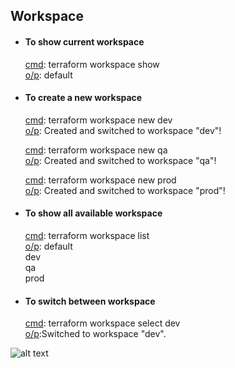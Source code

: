 ## Workspace

* #### To show current workspace<br/>
    <ins>cmd</ins>: terraform workspace show<br/>
    <ins>o/p</ins>: default<br/>

* #### To create a new workspace<br/>
    <ins>cmd</ins>: terraform workspace new dev<br/>
    <ins>o/p</ins>: Created and switched to workspace "dev"!<br/>

    <ins>cmd</ins>: terraform workspace new qa<br/>
    <ins>o/p</ins>: Created and switched to workspace "qa"!<br/>

   <ins>cmd</ins>: terraform workspace new prod<br/>
    <ins>o/p</ins>: Created and switched to workspace "prod"!<br/>

* #### To show all available workspace<br/>
    <ins>cmd</ins>: terraform workspace list<br/>
    <ins>o/p</ins>: default<br/>
         dev<br/>
         qa<br/>
         prod<br/>

* #### To switch between workspace<br/>
    <ins>cmd</ins>: terraform workspace select dev<br/>
    <ins>o/p</ins>:Switched to workspace "dev".


![alt text](workspaces.avif)